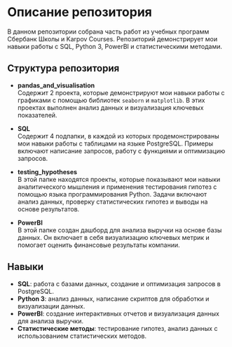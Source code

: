 # Описание репозитория

В данном репозитории собрана часть работ из учебных программ Сбербанк Школы и Karpov Courses. Репозиторий демонстрирует мои навыки работы с SQL, Python 3, PowerBI и статистическими методами.

## Структура репозитория

- **pandas_and_visualisation**  
  Содержит 2 проекта, которые демонстрируют мои навыки работы с графиками с помощью библиотек `seaborn` и `matplotlib`. В этих проектах выполнен анализ данных и визуализация ключевых показателей.

- **SQL**  
  Содержит 4 подпапки, в каждой из которых продемонстрированы мои навыки работы с таблицами на языке PostgreSQL. Примеры включают написание запросов, работу с функциями и оптимизацию запросов.

- **testing_hypotheses**  
  В этой папке находятся проекты, которые показывают мои навыки аналитического мышления и применения тестирования гипотез с помощью языка программирования Python. Задачи включают анализ данных, проверку статистических гипотез и выводы на основе результатов.

- **PowerBI**  
  В этой папке создан дашборд для анализа выручки на основе базы данных. Он включает в себя визуализацию ключевых метрик и помогает оценить финансовые результаты компании.

## Навыки

- **SQL**: работа с базами данных, создание и оптимизация запросов в PostgreSQL.
- **Python 3**: анализ данных, написание скриптов для обработки и визуализации данных.
- **PowerBI**: создание интерактивных отчетов и визуализация данных для анализа выручки.
- **Статистические методы**: тестирование гипотез, анализ данных с использованием статистических методов.
